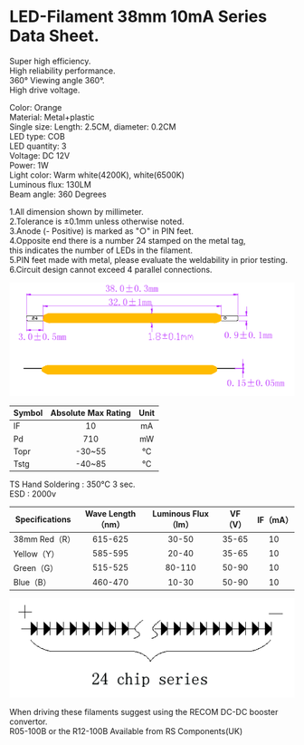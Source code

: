 # LED-Filament 38mm 10mA Series Data Sheet.

Super high efficiency.  
High reliability performance.  
360° Viewing angle 360°.  
High drive voltage.  

Color: Orange  
Material: Metal+plastic  
Single size: Length: 2.5CM, diameter: 0.2CM  
LED type: COB  
LED quantity: 3  
Voltage: DC 12V  
Power: 1W  
Light color: Warm white(4200K), white(6500K)  
Luminous flux: 130LM  
Beam angle: 360 Degrees  

1.All dimension shown by millimeter.  
2.Tolerance is ±0.1mm unless otherwise noted.  
3.Anode (- Positive) is marked as "○" in PIN feet.  
4.Opposite end there is a number 24 stamped on the metal tag,  
  this indicates the number of LEDs in the filament.  
5.PIN feet made with metal, please evaluate the weldability in prior testing.  
6.Circuit design cannot exceed 4 parallel connections.


![alt text](https://github.com/Galaxy-Man/LED-Filament/blob/master/LEDFilamentDimensions.png "Dimensions")

| Symbol | Absolute Max Rating | Unit |
| ------------- | :-------------: |:-------------: |
|IF |10 |mA | 
|Pd |710 |mW | 
|Topr |-30~55 |℃ | 
|Tstg | -40~85|℃ | 

TS Hand Soldering : 350℃ 3 sec.   
ESD : 2000v

|  	Specifications|  	Wave Length（nm）|  	Luminous Flux（lm） | 	VF（V）|  	IF（mA）|  
| ------------- | :-------------: |:-------------:|:-------------: |:-------------: |
| 38mm 	Red（R）|  	615-625|  	30-50 | 	35-65|  	10 	    |     
| Yellow（Y）|  	585-595|  	20-40 | 	35-65| 	10 	 | 
| Green（G）|  	515-525 | 	80-110|  	50-90| 	10 	 | 
| Blue（B）|  	460-470 | 	10-30|  	50-90| 	10 	 | 


![alt text](https://github.com/Galaxy-Man/LED-Filament/blob/master/LEDFilament24ChipSeries.png "LED Filament 24Chip Series")

When driving these filaments suggest using the RECOM DC-DC booster convertor.  
R05-100B or the R12-100B
Available from RS Components(UK)


